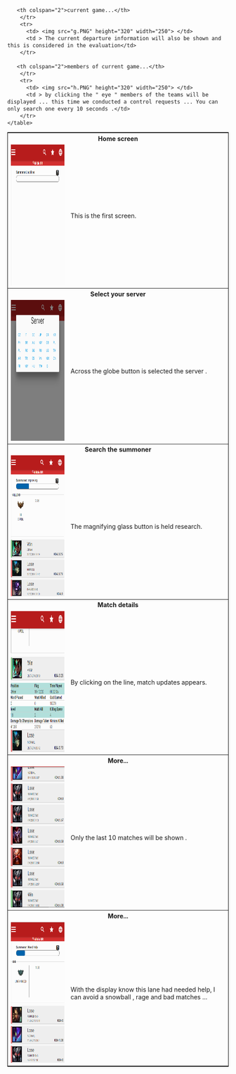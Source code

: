 <html>
  <head>
    <meta charset="utf-8">
  </head>
  <body>
      <table style="width:100%;  border: 1px solid black; border-collapse: collapse;">
        <tr>
          <th colspan="2">Home screen</th>
        </tr>
        <tr>
          <td> <img src="a.PNG" height="320" width="250"> </td>
          <td >This is the first screen.</td>
        </tr>
        <tr>
          <th colspan="2">Select your server</th>
        </tr>
        <tr>
          <td> <img src="b.PNG" height="320" width="250"> </td>
          <td > Across the globe button is selected the server .</td>
        </tr>
        <tr>
		<th colspan="2">Search the summoner</th>
        </tr>
        <tr>
          <td> <img src="c.PNG" height="320" width="250"> </td>
          <td > The magnifying glass button is held research.</td>
        </tr>
		<tr>
          <th colspan="2">Match details</th>
        </tr>
        <tr>
          <td> <img src="d.PNG" height="320" width="250"> </td>
          <td > By clicking on the line, match updates appears.</td>
        </tr>
	   <th colspan="2">More...</th>
        </tr>
        <tr>
          <td> <img src="e.PNG" height="320" width="250"> </td>
          <td > Only the last 10 matches will be shown .</td>
        </tr>
	   <th colspan="2">More...</th>
        </tr>
        <tr>
          <td> <img src="f.PNG" height="320" width="250"> </td>
          <td > With the display know this lane had needed help, I can avoid a snowball , rage and bad matches ...</td>
        </tr>
		
	   <th colspan="2">current game...</th>
        </tr>
        <tr>
          <td> <img src="g.PNG" height="320" width="250"> </td>
          <td > The current departure information will also be shown and this is considered in the evaluation</td>
        </tr>
		
	   <th colspan="2">members of current game...</th>
        </tr>
        <tr>
          <td> <img src="h.PNG" height="320" width="250"> </td>
          <td > by clicking the " eye " members of the teams will be displayed ... this time we conducted a control requests ... You can only search one every 10 seconds .</td>
        </tr>
    </table>
  </body>
</html>
